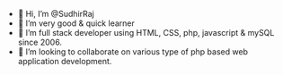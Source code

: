 - 👋 Hi, I’m @SudhirRaj
- 👀 I’m very good & quick learner
- 🌱 I’m full stack developer using HTML, CSS, php, javascript & mySQL since 2006.
- 💞️ I’m looking to collaborate on various type of php based web application development.
